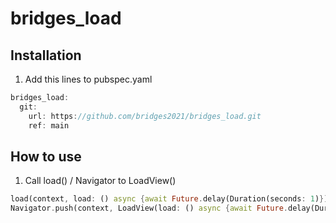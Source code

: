 # bridges_load
## Installation
1. Add this lines to pubspec.yaml
```dart
bridges_load:
  git:
    url: https://github.com/bridges2021/bridges_load.git
    ref: main
```
## How to use
1. Call load() / Navigator to LoadView()
```dart
load(context, load: () async {await Future.delay(Duration(seconds: 1)});
Navigator.push(context, LoadView(load: () async {await Future.delay(Duration(seconds: 1});
```
